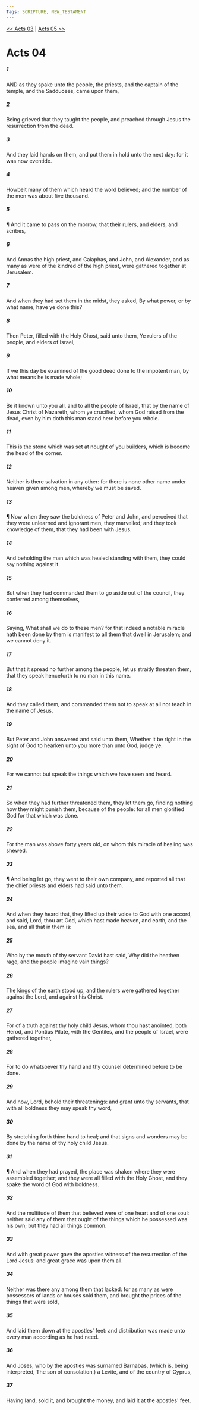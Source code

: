```yaml
---
Tags: SCRIPTURE, NEW_TESTAMENT
---
```


[<< Acts 03](NEW_TESTAMENT/05_Acts/Acts_03.md) | [Acts 05 >>](NEW_TESTAMENT/05_Acts/Acts_05.md)

# Acts 04

##### 1

AND as they spake unto the people, the priests, and the captain of the temple, and the Sadducees, came upon them,

##### 2

Being grieved that they taught the people, and preached through Jesus the resurrection from the dead.

##### 3

And they laid hands on them, and put them in hold unto the next day: for it was now eventide.

##### 4

Howbeit many of them which heard the word believed; and the number of the men was about five thousand.

##### 5

¶ And it came to pass on the morrow, that their rulers, and elders, and scribes,

##### 6

And Annas the high priest, and Caiaphas, and John, and Alexander, and as many as were of the kindred of the high priest, were gathered together at Jerusalem.

##### 7

And when they had set them in the midst, they asked, By what power, or by what name, have ye done this?

##### 8

Then Peter, filled with the Holy Ghost, said unto them, Ye rulers of the people, and elders of Israel,

##### 9

If we this day be examined of the good deed done to the impotent man, by what means he is made whole;

##### 10

Be it known unto you all, and to all the people of Israel, that by the name of Jesus Christ of Nazareth, whom ye crucified, whom God raised from the dead, even by him doth this man stand here before you whole.

##### 11

This is the stone which was set at nought of you builders, which is become the head of the corner.

##### 12

Neither is there salvation in any other: for there is none other name under heaven given among men, whereby we must be saved.

##### 13

¶ Now when they saw the boldness of Peter and John, and perceived that they were unlearned and ignorant men, they marvelled; and they took knowledge of them, that they had been with Jesus.

##### 14

And beholding the man which was healed standing with them, they could say nothing against it.

##### 15

But when they had commanded them to go aside out of the council, they conferred among themselves,

##### 16

Saying, What shall we do to these men? for that indeed a notable miracle hath been done by them is manifest to all them that dwell in Jerusalem; and we cannot deny it.

##### 17

But that it spread no further among the people, let us straitly threaten them, that they speak henceforth to no man in this name.

##### 18

And they called them, and commanded them not to speak at all nor teach in the name of Jesus.

##### 19

But Peter and John answered and said unto them, Whether it be right in the sight of God to hearken unto you more than unto God, judge ye.

##### 20

For we cannot but speak the things which we have seen and heard.

##### 21

So when they had further threatened them, they let them go, finding nothing how they might punish them, because of the people: for all men glorified God for that which was done.

##### 22

For the man was above forty years old, on whom this miracle of healing was shewed.

##### 23

¶ And being let go, they went to their own company, and reported all that the chief priests and elders had said unto them.

##### 24

And when they heard that, they lifted up their voice to God with one accord, and said, Lord, thou art God, which hast made heaven, and earth, and the sea, and all that in them is:

##### 25

Who by the mouth of thy servant David hast said, Why did the heathen rage, and the people imagine vain things?

##### 26

The kings of the earth stood up, and the rulers were gathered together against the Lord, and against his Christ.

##### 27

For of a truth against thy holy child Jesus, whom thou hast anointed, both Herod, and Pontius Pilate, with the Gentiles, and the people of Israel, were gathered together,

##### 28

For to do whatsoever thy hand and thy counsel determined before to be done.

##### 29

And now, Lord, behold their threatenings: and grant unto thy servants, that with all boldness they may speak thy word,

##### 30

By stretching forth thine hand to heal; and that signs and wonders may be done by the name of thy holy child Jesus.

##### 31

¶ And when they had prayed, the place was shaken where they were assembled together; and they were all filled with the Holy Ghost, and they spake the word of God with boldness.

##### 32

And the multitude of them that believed were of one heart and of one soul: neither said any of them that ought of the things which he possessed was his own; but they had all things common.

##### 33

And with great power gave the apostles witness of the resurrection of the Lord Jesus: and great grace was upon them all.

##### 34

Neither was there any among them that lacked: for as many as were possessors of lands or houses sold them, and brought the prices of the things that were sold,

##### 35

And laid them down at the apostles' feet: and distribution was made unto every man according as he had need.

##### 36

And Joses, who by the apostles was surnamed Barnabas, (which is, being interpreted, The son of consolation,) a Levite, and of the country of Cyprus,

##### 37

Having land, sold it, and brought the money, and laid it at the apostles' feet.
